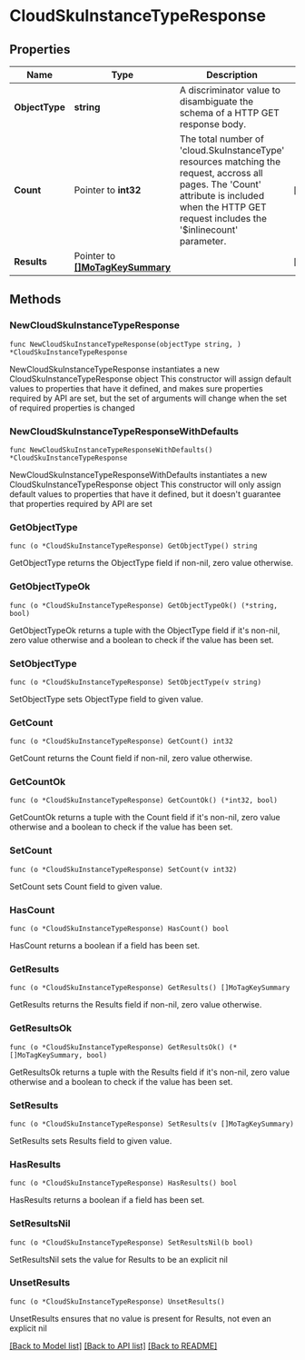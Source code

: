 # CloudSkuInstanceTypeResponse

## Properties

Name | Type | Description | Notes
------------ | ------------- | ------------- | -------------
**ObjectType** | **string** | A discriminator value to disambiguate the schema of a HTTP GET response body. | 
**Count** | Pointer to **int32** | The total number of &#39;cloud.SkuInstanceType&#39; resources matching the request, accross all pages. The &#39;Count&#39; attribute is included when the HTTP GET request includes the &#39;$inlinecount&#39; parameter. | [optional] 
**Results** | Pointer to [**[]MoTagKeySummary**](MoTagKeySummary.md) |  | [optional] 

## Methods

### NewCloudSkuInstanceTypeResponse

`func NewCloudSkuInstanceTypeResponse(objectType string, ) *CloudSkuInstanceTypeResponse`

NewCloudSkuInstanceTypeResponse instantiates a new CloudSkuInstanceTypeResponse object
This constructor will assign default values to properties that have it defined,
and makes sure properties required by API are set, but the set of arguments
will change when the set of required properties is changed

### NewCloudSkuInstanceTypeResponseWithDefaults

`func NewCloudSkuInstanceTypeResponseWithDefaults() *CloudSkuInstanceTypeResponse`

NewCloudSkuInstanceTypeResponseWithDefaults instantiates a new CloudSkuInstanceTypeResponse object
This constructor will only assign default values to properties that have it defined,
but it doesn't guarantee that properties required by API are set

### GetObjectType

`func (o *CloudSkuInstanceTypeResponse) GetObjectType() string`

GetObjectType returns the ObjectType field if non-nil, zero value otherwise.

### GetObjectTypeOk

`func (o *CloudSkuInstanceTypeResponse) GetObjectTypeOk() (*string, bool)`

GetObjectTypeOk returns a tuple with the ObjectType field if it's non-nil, zero value otherwise
and a boolean to check if the value has been set.

### SetObjectType

`func (o *CloudSkuInstanceTypeResponse) SetObjectType(v string)`

SetObjectType sets ObjectType field to given value.


### GetCount

`func (o *CloudSkuInstanceTypeResponse) GetCount() int32`

GetCount returns the Count field if non-nil, zero value otherwise.

### GetCountOk

`func (o *CloudSkuInstanceTypeResponse) GetCountOk() (*int32, bool)`

GetCountOk returns a tuple with the Count field if it's non-nil, zero value otherwise
and a boolean to check if the value has been set.

### SetCount

`func (o *CloudSkuInstanceTypeResponse) SetCount(v int32)`

SetCount sets Count field to given value.

### HasCount

`func (o *CloudSkuInstanceTypeResponse) HasCount() bool`

HasCount returns a boolean if a field has been set.

### GetResults

`func (o *CloudSkuInstanceTypeResponse) GetResults() []MoTagKeySummary`

GetResults returns the Results field if non-nil, zero value otherwise.

### GetResultsOk

`func (o *CloudSkuInstanceTypeResponse) GetResultsOk() (*[]MoTagKeySummary, bool)`

GetResultsOk returns a tuple with the Results field if it's non-nil, zero value otherwise
and a boolean to check if the value has been set.

### SetResults

`func (o *CloudSkuInstanceTypeResponse) SetResults(v []MoTagKeySummary)`

SetResults sets Results field to given value.

### HasResults

`func (o *CloudSkuInstanceTypeResponse) HasResults() bool`

HasResults returns a boolean if a field has been set.

### SetResultsNil

`func (o *CloudSkuInstanceTypeResponse) SetResultsNil(b bool)`

 SetResultsNil sets the value for Results to be an explicit nil

### UnsetResults
`func (o *CloudSkuInstanceTypeResponse) UnsetResults()`

UnsetResults ensures that no value is present for Results, not even an explicit nil

[[Back to Model list]](../README.md#documentation-for-models) [[Back to API list]](../README.md#documentation-for-api-endpoints) [[Back to README]](../README.md)


